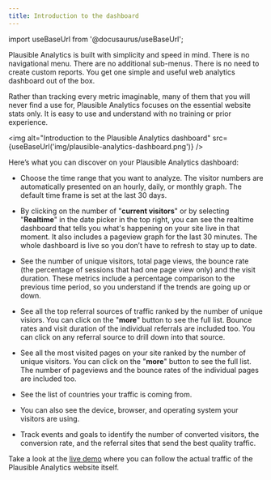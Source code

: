 ```yaml
---
title: Introduction to the dashboard
--- 
```


import useBaseUrl from '@docusaurus/useBaseUrl';

Plausible Analytics is built with simplicity and speed in mind. There is no navigational menu. There are no additional sub-menus. There is no need to create custom reports. You get one simple and useful web analytics dashboard out of the box.

Rather than tracking every metric imaginable, many of them that you will never find a use for, Plausible Analytics focuses on the essential website stats only. It is easy to use and understand with no training or prior experience.

<img alt="Introduction to the Plausible Analytics dashboard" src={useBaseUrl('img/plausible-analytics-dashboard.png')} />

Here’s what you can discover on your Plausible Analytics dashboard:

* Choose the time range that you want to analyze. The visitor numbers are automatically presented on an hourly, daily, or monthly graph. The default time frame is set at the last 30 days.

* By clicking on the number of "**current visitors**" or by selecting "**Realtime**" in the date picker in the top right, you can see the realtime dashboard that tells you what's happening on your site live in that moment. It also includes a pageview graph for the last 30 minutes. The whole dashboard is live so you don’t have to refresh to stay up to date.

* See the number of unique visitors, total page views, the bounce rate (the percentage of sessions that had one page view only) and the visit duration. These metrics include a percentage comparison to the previous time period, so you understand if the trends are going up or down.

* See all the top referral sources of traffic ranked by the number of unique visiors. You can click on the "**more**" button to see the full list. Bounce rates and visit duration of the individual referrals are included too. You can click on any referral source to drill down into that source.

* See all the most visited pages on your site ranked by the number of unique visitors. You can click on the "**more**" button to see the full list. The number of pageviews and the bounce rates of the individual pages are included too.

* See the list of countries your traffic is coming from. 

* You can also see the device, browser, and operating system your visitors are using.

* Track events and goals to identify the number of converted visitors, the conversion rate, and the referral sites that send the best quality traffic.

Take a look at the [live demo](https://plausible.io/plausible.io) where you can follow the actual traffic of the Plausible Analytics website itself.
